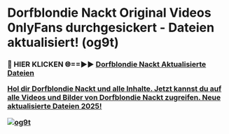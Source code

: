 # Dorfblondie Nackt Original Videos 0nlyFans durchgesickert - Dateien aktualisiert! (og9t)

<h3>🔴 HIER KLICKEN 🌐==►► <a href="https://tinyurl.com/h6vf6nb8" rel="nofollow">Dorfblondie Nackt Aktualisierte Dateien

Hol dir Dorfblondie Nackt und alle Inhalte. Jetzt kannst du auf alle Videos und Bilder von Dorfblondie Nackt zugreifen. Neue aktualisierte Dateien 2025!

[![og9t](https://i.imgur.com/sD4kR3V.gif)](https://tinyurl.com/h6vf6nb8)
